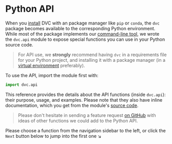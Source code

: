 # Python API

When you [install](/doc/install) DVC with an package manager like `pip` or
`conda`, the `dvc` package becomes available to the corresponding Python
environment. While most of the package implements our
[command-line tool](/doc/command-reference), we wrote the `dvc.api` module to
expose special functions you can use in your Python source code.

> For API use, we **strongly** recommend having `dvc` in a requirements file for
> your Python project, and installing it with a package manager (in a
> [virtual environment](https://packaging.python.org/tutorials/installing-packages/#creating-virtual-environments)
> preferably).

To use the API, import the module first with:

```py
import dvc.api
```

This reference provides the details about the API functions (inside `dvc.api`):
their purpose, usage, and examples. Please note that they also have inline
documentation, which you get from the module's
[source code](https://github.com/iterative/dvc/blob/master/dvc/api.py).

> Please don't hesitate in sending a feature request
> [on GitHub](https://github.com/iterative/dvc.org/issues) with ideas of other
> functions we could add to the Python API.

Please choose a function from the navigation sidebar to the left, or click the
`Next` button below to jump into the first one ↘
